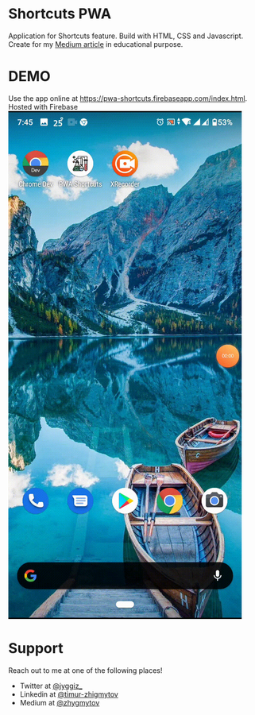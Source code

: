 # Shortcuts PWA
Application for Shortcuts feature. Build with HTML, CSS and Javascript.
Create for my [Medium article](https://medium.com/better-programming/how-to-create-shortcuts-to-your-pwa-fd7bbe108e96) in educational purpose.

# DEMO
Use the app online at https://pwa-shortcuts.firebaseapp.com/index.html. Hosted with Firebase
![App demo](demo/demo.gif)

# Support
Reach out to me at one of the following places!
* Twitter at [@jyggiz_](https://twitter.com/jyggiz_)
* Linkedin at [@timur-zhigmytov](https://www.linkedin.com/in/timur-zhigmytov/)
* Medium at [@zhygmytov](https://medium.com/@zhygmytov)
